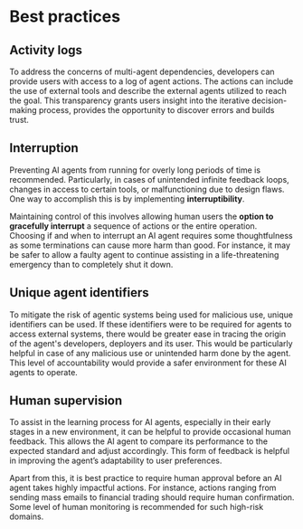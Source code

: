 # Best practices

## Activity logs

To address the concerns of multi-agent dependencies, developers can provide users with access to a log of agent actions. The actions can include the use of external tools and describe the external agents utilized to reach the goal. This transparency grants users insight into the iterative decision-making process, provides the opportunity to discover errors and builds trust.

## Interruption

Preventing AI agents from running for overly long periods of time is recommended. Particularly, in cases of unintended infinite feedback loops, changes in access to certain tools, or malfunctioning due to design flaws. One way to accomplish this is by implementing **interruptibility**.

Maintaining control of this involves allowing human users the **option to gracefully interrupt** a sequence of actions or the entire operation. Choosing if and when to interrupt an AI agent requires some thoughtfulness as some terminations can cause more harm than good. For instance, it may be safer to allow a faulty agent to continue assisting in a life-threatening emergency than to completely shut it down.

## Unique agent identifiers

To mitigate the risk of agentic systems being used for malicious use, unique identifiers can be used. If these identifiers were to be required for agents to access external systems, there would be greater ease in tracing the origin of the agent's developers, deployers and its user. This would be particularly helpful in case of any malicious use or unintended harm done by the agent. This level of accountability would provide a safer environment for these AI agents to operate.

## Human supervision

To assist in the learning process for AI agents, especially in their early stages in a new environment, it can be helpful to provide occasional human feedback. This allows the AI agent to compare its performance to the expected standard and adjust accordingly. This form of feedback is helpful in improving the agent’s adaptability to user preferences.

Apart from this, it is best practice to require human approval before an AI agent takes highly impactful actions. For instance, actions ranging from sending mass emails to financial trading should require human confirmation. Some level of human monitoring is recommended for such high-risk domains.